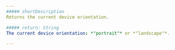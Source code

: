 ```yaml
---
##### shortDescription
Returns the current device orientation.

##### return: String
The current device orientation: *"portrait"* or *"landscape"*.

---
```


